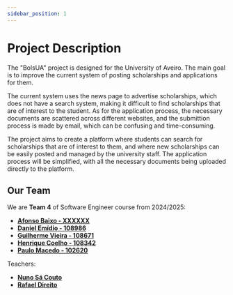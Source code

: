 ```yaml
---
sidebar_position: 1
---
```


# Project Description

The "BolsUA" project is designed for the University of Aveiro. The main goal is to improve the current system of posting scholarships and applications for them.

The current system uses the news page to advertise scholarships, which does not have a search system, making it difficult to find scholarships that are of interest to the student.
As for the application process, the necessary documents are scattered across different websites, and the submittion process is made by email, which can be confusing and time-consuming.

The project aims to create a platform where students can search for scholarships that are of interest to them, and where new scholarships can be easily posted and managed by the university staff.
The application process will be simplified, with all the necessary documents being uploaded directly to the platform.

## Our Team

We are **Team 4** of Software Engineer course from 2024/2025:

- [**Afonso Baixo - XXXXXX**](https://github.com/)
- [**Daniel Emídio - 108986**](https://github.com/DanielEmdio/)
- [**Guilherme Vieira - 108671**](https://github.com/GuilhermeVieiraDev/)
- [**Henrique Coelho - 108342**](https://github.com/Z3uziks/)
- [**Paulo Macedo - 102620**](https://github.com/PauloMaced0/)

Teachers:
- [**Nuno Sá Couto**](https://www.linkedin.com/in/nscouto)
- [**Rafael Direito**](https://www.linkedin.com/in/rafael-direito-a39954152/)